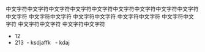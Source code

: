 
中文字符中文字符中文字符中文字符中文字符中文字符中文字符中文字符中文字符中文字符
中文字符中文字符
中文字符中文字符
中文字符中文字符
中文字符中文字符
中文字符中文字符
中文字符中文字符

- 12
 - 213
  - ksdjaffk
   - kdaj
